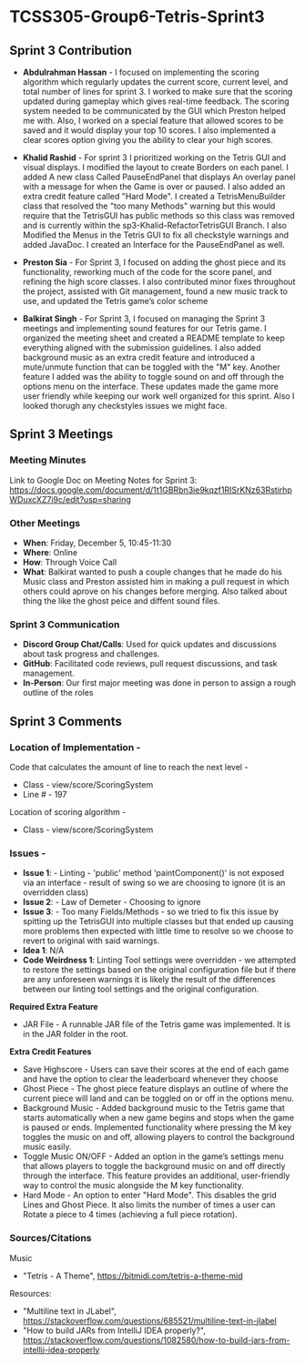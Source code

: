 # TCSS305-Group6-Tetris-Sprint3

## Sprint 3 Contribution

- **Abdulrahman Hassan**  - I focused on implementing the scoring algorithm which regularly updates the current score, current level, and total number of lines for sprint 3. I worked to make sure that the scoring updated during gameplay which gives real-time feedback. The scoring system needed to be communicated by the GUI which Preston helped me with. Also, I worked on a special feature that allowed scores to be saved and it would display your top 10 scores. I also implemented a clear scores option giving you the ability to clear your high scores.

- **Khalid Rashid**  - For sprint 3 I prioritized working on the Tetris GUI and visual displays. I modified the layout to create Borders on each panel. I added A new class Called PauseEndPanel that displays An overlay panel with a message for when the Game is over or paused. I also added an extra credit feature called "Hard Mode". I created a TetrisMenuBuilder class that resolved the "too many Methods" warning but this would require that the TetrisGUI has public methods so this class was removed and is currently within the sp3-Khalid-RefactorTetrisGUI Branch. I also Modified the Menus in the Tetris GUI to fix all checkstyle warnings and added JavaDoc. I created an Interface for the PauseEndPanel as well.

- **Preston Sia**  - For Sprint 3, I focused on adding the ghost piece and its functionality, reworking much of the code for the score panel, and refining the high score classes. I also contributed minor fixes throughout the project, assisted with Git management, found a new music track to use, and updated the Tetris game’s color scheme 
  
- **Balkirat Singh**  - For Sprint 3, I focused on managing the Sprint 3 meetings and implementing sound features for our Tetris game. I organized the meeting sheet and created a README template to keep everything aligned with the submission guidelines. I also added background music as an extra credit feature and introduced a mute/unmute function that can be toggled with the "M" key. Another feature I added was the ability to toggle sound on and off through the options menu on the interface. These updates made the game more user friendly while keeping our work well organized for this sprint. Also I looked thorugh any checkstyles issues we might face.

## Sprint 3 Meetings

### Meeting Minutes
Link to Google Doc on Meeting Notes for Sprint 3:
https://docs.google.com/document/d/1t1GBRbn3ie9kqzf1RISrKNz63RstirhpWDuxcXZ7i9c/edit?usp=sharing

### Other Meetings
- **When**: Friday, December 5, 10:45-11:30
- **Where**: Online
- **How**: Through Voice Call
- **What**: Balkirat wanted to push a couple changes that he made do his Music class and Preston assisted him in making a pull request in which others could aprove on his changes before merging. Also talked about thing the like the ghost peice and diffent sound files.

### Sprint 3 Communication

- **Discord Group Chat/Calls**: Used for quick updates and discussions about task progress and challenges.  
- **GitHub**: Facilitated code reviews, pull request discussions, and task management.  
- **In-Person**: Our first major meeting was done in person to assign a rough outline of the roles

## Sprint 3 Comments
### Location of Implementation -
Code that calculates the amount of line to reach the next level -
- Class - view/score/ScoringSystem
- Line # - 197

Location of scoring algorithm -
- Class - view/score/ScoringSystem

### Issues -
- **Issue 1**: - Linting - 'public' method 'paintComponent()' is not exposed via an interface - result of swing so we are choosing to ignore (it is an overridden class)
- **Issue 2**: - Law of Demeter - Choosing to ignore
- **Issue 3**: - Too many Fields/Methods - so we tried to fix this issue by spitting up the TetrisGUI into multiple classes but that ended up causing more problems then expected with little time to resolve so we choose to revert to original with said warnings.
- **Idea 1**: N/A
- **Code Weirdness 1**: Linting Tool settings were overridden - we attempted to restore the settings based on the original configuration file but if there are any unforeseen warnings it is likely the result of the differences between our linting tool settings and the original configuration.

**Required Extra Feature**

- JAR File - A runnable JAR file of the Tetris game was implemented. It is in the JAR folder in the root.

**Extra Credit Features**

- Save Highscore - Users can save their scores at the end of each game and have the option to clear the leaderboard whenever they choose
- Ghost Piece - The ghost piece feature displays an outline of where the current piece will land and can be toggled on or off in the options menu.
- Background Music - Added background music to the Tetris game that starts automatically when a new game begins and stops when the game is paused or ends. Implemented functionality where pressing the M key toggles the music on and off, allowing players to control the background music easily.
- Toggle Music ON/OFF - Added an option in the game’s settings menu that allows players to toggle the background music on and off directly through the interface. This feature provides an additional, user-friendly way to control the music alongside the M key functionality.
- Hard Mode - An option to enter "Hard Mode". This disables the grid Lines and Ghost Piece. It also limits the number of times a user can Rotate a piece to 4 times (achieving a full piece rotation).

### Sources/Citations
Music
 - "Tetris - A Theme", https://bitmidi.com/tetris-a-theme-mid

Resources:
 - "Multiline text in JLabel", https://stackoverflow.com/questions/685521/multiline-text-in-jlabel
 - "How to build JARs from IntelliJ IDEA properly?", https://stackoverflow.com/questions/1082580/how-to-build-jars-from-intellij-idea-properly

  
